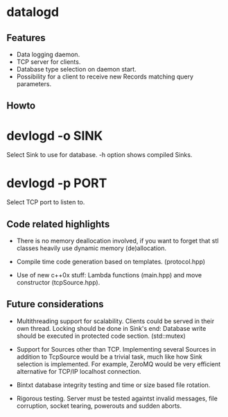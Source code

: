 datalogd
========


Features
--------
- Data logging daemon.
- TCP server for clients.
- Database type selection on daemon start.
- Possibility for a client to receive new Records matching query parameters.


Howto
-----
# devlogd -o SINK
Select Sink to use for database. -h option shows compiled Sinks.

# devlogd -p PORT
Select TCP port to listen to.


Code related highlights
-----------------------
- There is no memory deallocation involved, if you want to forget that stl classes heavily use dynamic memory (de)allocation.

- Compile time code generation based on templates. (protocol.hpp)

- Use of new c++0x stuff: Lambda functions (main.hpp) and move constructor (tcpSource.hpp).


Future considerations
---------------------
- Multithreading support for scalability. Clients could be served in their own thread. Locking should be done in Sink's end: Database write should be executed in protected code section. (std::mutex)

- Support for Sources other than TCP. Implementing several Sources in addition to TcpSource would be a trivial task, much like how Sink selection is implemented. For example, ZeroMQ would be very efficient alternative for TCP/IP localhost connection.

- Bintxt database integrity testing and time or size based file rotation. 

- Rigorous testing. Server must be tested againtst invalid messages, file corruption, socket tearing, powerouts and sudden aborts.

